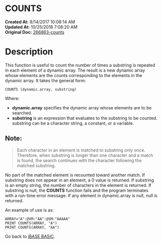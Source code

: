 # COUNTS

**Created At:** 8/14/2017 10:08:14 AM  
**Updated At:** 10/25/2018 7:08:20 AM  
**Original Doc:** [266863-counts](https://docs.jbase.com/36868-jbase-basic/266863-counts)  


# Description

This function is useful to count the number of times a substring is repeated in each element of a dynamic array. The result is a new dynamic array whose elements are the counts corresponding to the elements in the dynamic array. It takes the general form:

```
COUNTS (dynamic.array, substring)
```

Where:

- **dynamic.array** specifies the dynamic array whose elements are to be searched.
- **substring** is an expression that evaluates to the substring to be counted. substring can be a character string, a constant, or a variable.


## Note:


> Each character in an element is matched to substring only once. Therefore, when substring is longer than one character and a match is found, the search continues with the character following the matched substring.


No part of the matched element is recounted toward another match. If substring does not appear in an element, a 0 value is returned. If substring is an empty string, the number of characters in the element is returned. If substring is null, the **COUNTS** function fails and the program terminates with a run-time error message. If any element in dynamic.array is null, null is returned.

An example of use is as:

```
ARRAY="A":@VM:"AA":@SM:"AAAAA"
PRINT COUNTS(ARRAY, "A")
PRINT COUNTS(ARRAY, "AA")
```



Go back to [jBASE BASIC](263498-jbase-basic).
